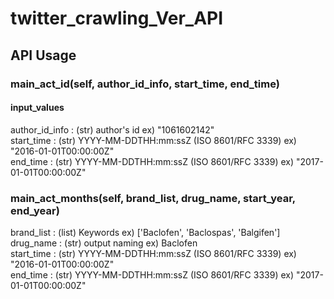 # twitter_crawling_Ver_API

## API Usage
### main_act_id(self, author_id_info, start_time, end_time)
#### input_values
author_id_info : (str) author's id ex) "1061602142"   
start_time : (str) YYYY-MM-DDTHH:mm:ssZ (ISO 8601/RFC 3339) ex) "2016-01-01T00:00:00Z"   
end_time : (str) YYYY-MM-DDTHH:mm:ssZ (ISO 8601/RFC 3339) ex) "2017-01-01T00:00:00Z"   

### main_act_months(self, brand_list, drug_name, start_year, end_year)
brand_list : (list) Keywords ex) ['Baclofen', 'Baclospas', 'Balgifen']   
drug_name : (str) output naming ex) Baclofen   
start_time : (str) YYYY-MM-DDTHH:mm:ssZ (ISO 8601/RFC 3339) ex) "2016-01-01T00:00:00Z"   
end_time : (str) YYYY-MM-DDTHH:mm:ssZ (ISO 8601/RFC 3339) ex) "2017-01-01T00:00:00Z"   

